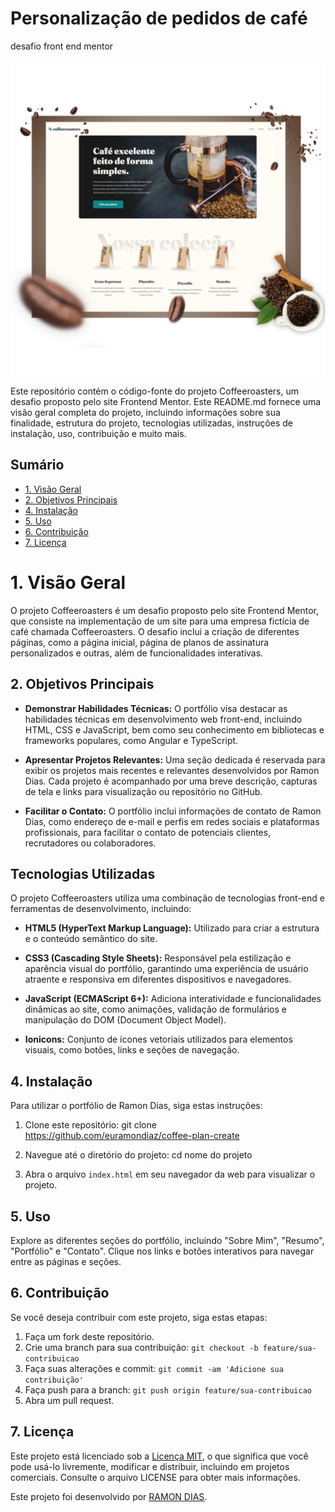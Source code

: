 

# Personalização de pedidos de café 
desafio front end mentor

![preview img](src/assets/mockupprevia.png)

Este repositório contém o código-fonte do projeto Coffeeroasters, um desafio proposto pelo site Frontend Mentor. Este README.md fornece uma visão geral completa do projeto, incluindo informações sobre sua finalidade, estrutura do projeto, tecnologias utilizadas, instruções de instalação, uso, contribuição e muito mais.

## Sumário


- [1. Visão Geral](#1-visão-geral)
- [2. Objetivos Principais](#2-objetivos-principais)
- [4. Instalação](#4-instalação)
- [5. Uso](#5-uso)
- [6. Contribuição](#6-contribuição)
- [7. Licença](#7-licença)

# 1. Visão Geral

O projeto Coffeeroasters é um desafio proposto pelo site Frontend Mentor, que consiste na implementação de um site para uma empresa fictícia de café chamada Coffeeroasters. O desafio inclui a criação de diferentes páginas, como a página inicial, página de planos de assinatura personalizados e outras, além de funcionalidades interativas.

## 2. Objetivos Principais

- **Demonstrar Habilidades Técnicas:** O portfólio visa destacar as habilidades técnicas em desenvolvimento web front-end, incluindo HTML, CSS e JavaScript, bem como seu conhecimento em bibliotecas e frameworks populares, como Angular e TypeScript.

- **Apresentar Projetos Relevantes:** Uma seção dedicada é reservada para exibir os projetos mais recentes e relevantes desenvolvidos por Ramon Dias. Cada projeto é acompanhado por uma breve descrição, capturas de tela e links para visualização ou repositório no GitHub.

- **Facilitar o Contato:** O portfólio inclui informações de contato de Ramon Dias, como endereço de e-mail e perfis em redes sociais e plataformas profissionais, para facilitar o contato de potenciais clientes, recrutadores ou colaboradores.

## Tecnologias Utilizadas

O projeto Coffeeroasters utiliza uma combinação de tecnologias front-end e ferramentas de desenvolvimento, incluindo:

- **HTML5 (HyperText Markup Language):** Utilizado para criar a estrutura e o conteúdo semântico do site.
  
- **CSS3 (Cascading Style Sheets):** Responsável pela estilização e aparência visual do portfólio, garantindo uma experiência de usuário atraente e responsiva em diferentes dispositivos e navegadores.
  
- **JavaScript (ECMAScript 6+):** Adiciona interatividade e funcionalidades dinâmicas ao site, como animações, validação de formulários e manipulação do DOM (Document Object Model).
  
- **Ionicons:** Conjunto de ícones vetoriais utilizados para elementos visuais, como botões, links e seções de navegação.




## 4. Instalação

Para utilizar o portfólio de Ramon Dias, siga estas instruções:

1. Clone este repositório: git clone https://github.com/euramondiaz/coffee-plan-create


2. Navegue até o diretório do projeto: cd nome do projeto


3. Abra o arquivo `index.html` em seu navegador da web para visualizar o projeto.

## 5. Uso

Explore as diferentes seções do portfólio, incluindo "Sobre Mim", "Resumo", "Portfólio" e "Contato". Clique nos links e botões interativos para navegar entre as páginas e seções.

## 6. Contribuição

Se você deseja contribuir com este projeto, siga estas etapas:

1. Faça um fork deste repositório.
2. Crie uma branch para sua contribuição: `git checkout -b feature/sua-contribuicao`
3. Faça suas alterações e commit: `git commit -am 'Adicione sua contribuição'`
4. Faça push para a branch: `git push origin feature/sua-contribuicao`
5. Abra um pull request.

## 7. Licença

Este projeto está licenciado sob a [Licença MIT](LICENSE), o que significa que você pode usá-lo livremente, modificar e distribuir, incluindo em projetos comerciais. Consulte o arquivo LICENSE para obter mais informações.

Este projeto foi desenvolvido por [RAMON DIAS](https://github.com/euramondiaz).
 






